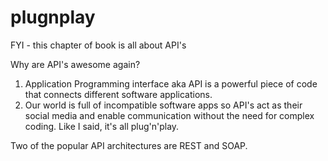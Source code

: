 # plugnplay
FYI - this chapter of book is all about API's

Why are API's awesome again?
1. Application Programming interface aka API is a powerful piece of code that connects different software applications.
2. Our world is full of incompatible software apps so API's act as their social media and enable communication without the need for complex coding.
Like I said, it's all plug'n'play.

Two of the popular API architectures are REST and SOAP.
